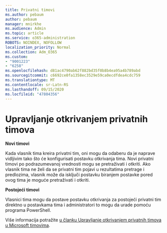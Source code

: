```yaml
---
title: Privatni timovi
ms.author: pebaum
author: pebaum
manager: mnirkhe
ms.audience: Admin
ms.topic: article
ms.service: o365-administration
ROBOTS: NOINDEX, NOFOLLOW
localization_priority: Normal
ms.collection: Adm_O365
ms.custom:
- "9001223"
- "6258"
ms.openlocfilehash: d81ac4790ab62f882bd35f0b8b4ea95a4b789abd
ms.sourcegitcommit: c6692ce0fa1358ec3529e59ca0ecdfdea4cdc759
ms.translationtype: MT
ms.contentlocale: sr-Latn-RS
ms.lasthandoff: 09/15/2020
ms.locfileid: "47804356"
---
```

# <a name="managing-discovery-of-private-teams"></a>Upravljanje otkrivanjem privatnih timova

**Novi timovi**

Kada vlasnik tima kreira privatni tim, oni mogu da odaberu da je naprave vidljivim tako što će konfigurisati postavku otkrivanja tima. Novi privatni timovi po podrazumevanoj vrednosti mogu se pretraživati i otkriti. Ako vlasnik tima ne želi da se privatni tim pojavi u rezultatima pretrage i predlozima, vlasnik može da isključi postavku biranjem postavke pored ovog tima je moguće pretraživati i otkriti.  

**Postojeći timovi**

Vlasnici tima mogu da postave postavku otkrivanja za postojeći privatni tim direktno u postavkama tima i administratori to mogu da urade pomoću programa PowerShell.  

Više informacija potražite  [u članku Upravljanje otkrivanjem privatnih timova u Microsoft timovima](https://docs.microsoft.com/microsoftteams/manage-discovery-of-private-teams).
